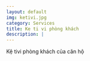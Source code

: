 ```yaml
---
layout: default
img: ketivi.jpg
category: Services
title: Ke ti vi phòng khách
description: |
---
```

  Kệ tivi phòng khách của căn hộ
